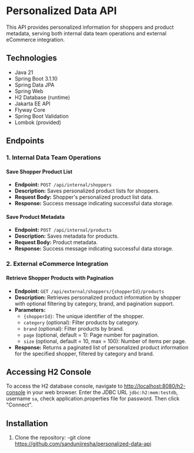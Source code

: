 # Personalized Data API

This API provides personalized information for shoppers and product metadata, serving both internal data team operations and external eCommerce integration.

## Technologies

- Java 21
- Spring Boot 3.1.10
- Spring Data JPA
- Spring Web
- H2 Database (runtime)
- Jakarta EE API
- Flyway Core
- Spring Boot Validation
- Lombok (provided)

## Endpoints

### 1. Internal Data Team Operations

#### Save Shopper Product List
- **Endpoint:** `POST /api/internal/shoppers`
- **Description:** Saves personalized product lists for shoppers.
- **Request Body:** Shopper's personalized product list data.
- **Response:** Success message indicating successful data storage.

#### Save Product Metadata
- **Endpoint:** `POST /api/internal/products`
- **Description:** Saves metadata for products.
- **Request Body:** Product metadata.
- **Response:** Success message indicating successful data storage.

### 2. External eCommerce Integration

#### Retrieve Shopper Products with Pagination
- **Endpoint:** `GET /api/external/shoppers/{shopperId}/products`
- **Description:** Retrieves personalized product information by shopper with optional filtering by category, brand, and pagination support.
- **Parameters:**
    - `{shopperId}`: The unique identifier of the shopper.
    - `category` (optional): Filter products by category.
    - `brand` (optional): Filter products by brand.
    - `page` (optional, default = 1): Page number for pagination.
    - `size` (optional, default = 10, max = 100): Number of items per page.
- **Response:** Returns a paginated list of personalized product information for the specified shopper, filtered by category and brand.

## Accessing H2 Console

To access the H2 database console, navigate to [http://localhost:8080/h2-console](http://localhost:8080/h2-console) in your web browser.
Enter the JDBC URL `jdbc:h2:mem:testdb`, username `sa`, 
check application.properties file for password. Then click "Connect".

## Installation

1. Clone the repository:
   -git clone https://github.com/sanduniiresha/personalized-data-api

